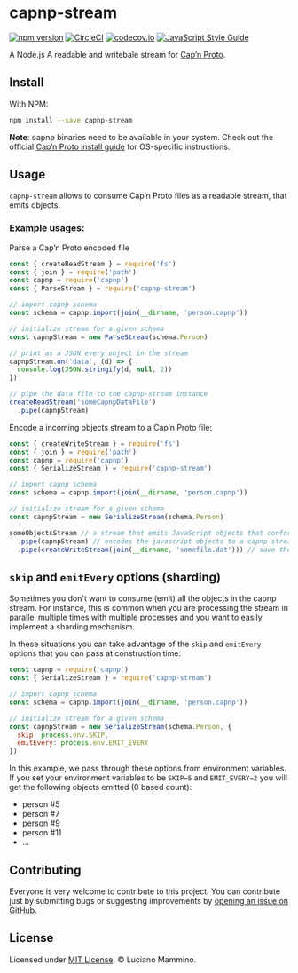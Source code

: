 # capnp-stream

[![npm version](https://badge.fury.io/js/capnp-stream.svg)](http://badge.fury.io/js/capnp-stream)
[![CircleCI](https://circleci.com/gh/lmammino/capnp-stream.svg?style=shield)](https://circleci.com/gh/lmammino/capnp-stream)
[![codecov.io](https://codecov.io/gh/lmammino/capnp-stream/coverage.svg?branch=master)](https://codecov.io/gh/lmammino/capnp-stream)
[![JavaScript Style Guide](https://img.shields.io/badge/code_style-standard-brightgreen.svg)](https://standardjs.com)

A Node.js A readable and writebale stream for [Cap’n Proto](https://capnproto.org/).


## Install

With NPM:

```bash
npm install --save capnp-stream
```

**Note**: capnp binaries need to be available in your system. Check out the official
[Cap’n Proto install guide](https://capnproto.org/install.html) for OS-specific instructions.


## Usage

`capnp-stream` allows to consume Cap’n Proto files as a readable stream, that emits
objects.


### Example usages:

Parse a Cap’n Proto encoded file

```javascript
const { createReadStream } = require('fs')
const { join } = require('path')
const capnp = require('capnp')
const { ParseStream } = require('capnp-stream')

// import capnp schema
const schema = capnp.import(join(__dirname, 'person.capnp'))

// initialize stream for a given schema
const capnpStream = new ParseStream(schema.Person)

// print as a JSON every object in the stream
capnpStream.on('data', (d) => {
  console.log(JSON.stringify(d, null, 2))
})

// pipe the data file to the capnp-stream instance
createReadStream('someCapnpDataFile')
  .pipe(capnpStream)
```

Encode a incoming objects stream to a Cap’n Proto file:

```javascript
const { createWriteStream } = require('fs')
const { join } = require('path')
const capnp = require('capnp')
const { SerializeStream } = require('capnp-stream')

// import capnp schema
const schema = capnp.import(join(__dirname, 'person.capnp'))

// initialize stream for a given schema
const capnpStream = new SerializeStream(schema.Person)

someObjectsStream // a stream that emits JavaScript objects that conform the capnp Schema
  .pipe(capnpStream) // encodes the javascript objects to a capnp stream
  .pipe(createWriteStream(join(__dirname, 'somefile.dat'))) // save the encoded capnp data to a file
```


## `skip` and `emitEvery` options (sharding)

Sometimes you don't want to consume (emit) all the objects in the capnp stream. For instance, this is common when you are processing the stream in parallel multiple times with multiple processes and you want to easily implement a sharding mechanism.

In these situations you can take advantage of the `skip` and `emitEvery` options that you can pass at construction time:

```javascript
const capnp = require('capnp')
const { SerializeStream } = require('capnp-stream')

// import capnp schema
const schema = capnp.import(join(__dirname, 'person.capnp'))

// initialize stream for a given schema
const capnpStream = new SerializeStream(schema.Person, {
  skip: process.env.SKIP,
  emitEvery: process.env.EMIT_EVERY
})
```

In this example, we pass through these options from environment variables. If you set your environment variables to be `SKIP=5` and `EMIT_EVERY=2` you will get the following objects emitted (0 based count):

  - person #5
  - person #7
  - person #9
  - person #11
  - ...


## Contributing

Everyone is very welcome to contribute to this project.
You can contribute just by submitting bugs or suggesting improvements by
[opening an issue on GitHub](https://github.com/lmammino/capnp-stream/issues).


## License

Licensed under [MIT License](LICENSE). © Luciano Mammino.
